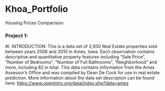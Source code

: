 # Khoa_Portfolio
Housing Prices Comparision

### Project 1:
#I. INTRODUCTION:
This is a data set of 2,930 Real Estate properties sold between years 2006 and 2010 in Ames, Iowa. Each observation contains descriptive and quantitative property features including “Sale Price”, “Number of Bedrooms”, “Number of Full Bathrooms”, “Neighborhood” and more, including 82 in total. This data contains information from the Ames Assessor’s Office and was compiled by Dean De Cock for use in real estate prediction. More information about the data set description can be found here:  https://www.openintro.org/data/index.php?data=ames
